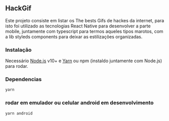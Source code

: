 ## HackGif

Este projeto consiste em listar os The bests Gifs de hackes da internet, para isto foi utilizado as tecnologias React Native para desenvolver a parte mobile, juntamente com typescript para termos aqueles tipos marotos, com a lib styleds components para deixar as estilizações organizadas.

### Instalação

Necessário [Node.js](https://nodejs.org/) v10+ e [Yarn](https://classic.yarnpkg.com/pt-BR/) ou npm (instaldo juntamente com Node.js) para rodar.

### Dependencias

```sh
yarn
```

### rodar em emulador ou celular android em desenvolvimento

```sh
yarn android
```
